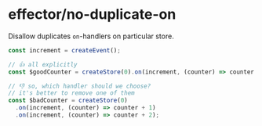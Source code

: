 # effector/no-duplicate-on

Disallow duplicates `on`-handlers on particular store.

```ts
const increment = createEvent();

// 👍 all explicitly
const $goodCounter = createStore(0).on(increment, (counter) => counter + 1);

// 👎 so, which handler should we choose?
// it's better to remove one of them
const $badCounter = createStore(0)
  .on(increment, (counter) => counter + 1)
  .on(increment, (counter) => counter + 2);
```
